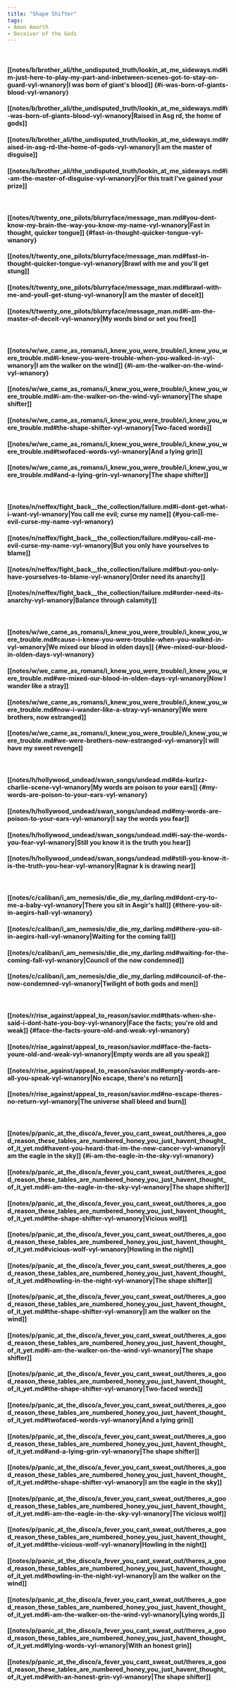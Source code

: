 ```yaml
---
title: "Shape Shifter"
tags:
- Amon Amarth
- Deceiver of the Gods
---
```

&nbsp;
#### [[notes/b/brother_ali/the_undisputed_truth/lookin_at_me_sideways.md#im-just-here-to-play-my-part-and-inbetween-scenes-got-to-stay-on-guard-vyl-wnanory|I was born of giant's blood]] {#i-was-born-of-giants-blood-vyl-wnanory}
#### [[notes/b/brother_ali/the_undisputed_truth/lookin_at_me_sideways.md#i-was-born-of-giants-blood-vyl-wnanory|Raised in Asg rd, the home of gods]]
#### [[notes/b/brother_ali/the_undisputed_truth/lookin_at_me_sideways.md#raised-in-asg-rd-the-home-of-gods-vyl-wnanory|I am the master of disguise]]
#### [[notes/b/brother_ali/the_undisputed_truth/lookin_at_me_sideways.md#i-am-the-master-of-disguise-vyl-wnanory|For this trait I've gained your prize]]
&nbsp;
#### [[notes/t/twenty_one_pilots/blurryface/message_man.md#you-dont-know-my-brain-the-way-you-know-my-name-vyl-wnanory|Fast in thought, quicker tongue]] {#fast-in-thought-quicker-tongue-vyl-wnanory}
#### [[notes/t/twenty_one_pilots/blurryface/message_man.md#fast-in-thought-quicker-tongue-vyl-wnanory|Brawl with me and you'll get stung]]
#### [[notes/t/twenty_one_pilots/blurryface/message_man.md#brawl-with-me-and-youll-get-stung-vyl-wnanory|I am the master of deceit]]
#### [[notes/t/twenty_one_pilots/blurryface/message_man.md#i-am-the-master-of-deceit-vyl-wnanory|My words bind or set you free]]
&nbsp;
#### [[notes/w/we_came_as_romans/i_knew_you_were_trouble/i_knew_you_were_trouble.md#i-knew-you-were-trouble-when-you-walked-in-vyl-wnanory|I am the walker on the wind]] {#i-am-the-walker-on-the-wind-vyl-wnanory}
#### [[notes/w/we_came_as_romans/i_knew_you_were_trouble/i_knew_you_were_trouble.md#i-am-the-walker-on-the-wind-vyl-wnanory|The shape shifter]]
#### [[notes/w/we_came_as_romans/i_knew_you_were_trouble/i_knew_you_were_trouble.md#the-shape-shifter-vyl-wnanory|Two-faced words]]
#### [[notes/w/we_came_as_romans/i_knew_you_were_trouble/i_knew_you_were_trouble.md#twofaced-words-vyl-wnanory|And a lying grin]]
#### [[notes/w/we_came_as_romans/i_knew_you_were_trouble/i_knew_you_were_trouble.md#and-a-lying-grin-vyl-wnanory|The shape shifter]]
&nbsp;
#### [[notes/n/neffex/fight_back__the_collection/failure.md#i-dont-get-what-i-want-vyl-wnanory|You call me evil; curse my name]] {#you-call-me-evil-curse-my-name-vyl-wnanory}
#### [[notes/n/neffex/fight_back__the_collection/failure.md#you-call-me-evil-curse-my-name-vyl-wnanory|But you only have yourselves to blame]]
#### [[notes/n/neffex/fight_back__the_collection/failure.md#but-you-only-have-yourselves-to-blame-vyl-wnanory|Order need its anarchy]]
#### [[notes/n/neffex/fight_back__the_collection/failure.md#order-need-its-anarchy-vyl-wnanory|Balance through calamity]]
&nbsp;
#### [[notes/w/we_came_as_romans/i_knew_you_were_trouble/i_knew_you_were_trouble.md#cause-i-knew-you-were-trouble-when-you-walked-in-vyl-wnanory|We mixed our blood in olden days]] {#we-mixed-our-blood-in-olden-days-vyl-wnanory}
#### [[notes/w/we_came_as_romans/i_knew_you_were_trouble/i_knew_you_were_trouble.md#we-mixed-our-blood-in-olden-days-vyl-wnanory|Now I wander like a stray]]
#### [[notes/w/we_came_as_romans/i_knew_you_were_trouble/i_knew_you_were_trouble.md#now-i-wander-like-a-stray-vyl-wnanory|We were brothers, now estranged]]
#### [[notes/w/we_came_as_romans/i_knew_you_were_trouble/i_knew_you_were_trouble.md#we-were-brothers-now-estranged-vyl-wnanory|I will have my sweet revenge]]
&nbsp;
#### [[notes/h/hollywood_undead/swan_songs/undead.md#da-kurlzz-charlie-scene-vyl-wnanory|My words are poison to your ears]] {#my-words-are-poison-to-your-ears-vyl-wnanory}
#### [[notes/h/hollywood_undead/swan_songs/undead.md#my-words-are-poison-to-your-ears-vyl-wnanory|I say the words you fear]]
#### [[notes/h/hollywood_undead/swan_songs/undead.md#i-say-the-words-you-fear-vyl-wnanory|Still you know it is the truth you hear]]
#### [[notes/h/hollywood_undead/swan_songs/undead.md#still-you-know-it-is-the-truth-you-hear-vyl-wnanory|Ragnar k is drawing near]]
&nbsp;
#### [[notes/c/caliban/i_am_nemesis/die_die_my_darling.md#dont-cry-to-me-a-baby-vyl-wnanory|There you sit in Aegir's hall]] {#there-you-sit-in-aegirs-hall-vyl-wnanory}
#### [[notes/c/caliban/i_am_nemesis/die_die_my_darling.md#there-you-sit-in-aegirs-hall-vyl-wnanory|Waiting for the coming fall]]
#### [[notes/c/caliban/i_am_nemesis/die_die_my_darling.md#waiting-for-the-coming-fall-vyl-wnanory|Council of the now condemned]]
#### [[notes/c/caliban/i_am_nemesis/die_die_my_darling.md#council-of-the-now-condemned-vyl-wnanory|Twilight of both gods and men]]
&nbsp;
#### [[notes/r/rise_against/appeal_to_reason/savior.md#thats-when-she-said-i-dont-hate-you-boy-vyl-wnanory|Face the facts; you're old and weak]] {#face-the-facts-youre-old-and-weak-vyl-wnanory}
#### [[notes/r/rise_against/appeal_to_reason/savior.md#face-the-facts-youre-old-and-weak-vyl-wnanory|Empty words are all you speak]]
#### [[notes/r/rise_against/appeal_to_reason/savior.md#empty-words-are-all-you-speak-vyl-wnanory|No escape, there's no return]]
#### [[notes/r/rise_against/appeal_to_reason/savior.md#no-escape-theres-no-return-vyl-wnanory|The universe shall bleed and burn]]
&nbsp;
#### [[notes/p/panic_at_the_disco/a_fever_you_cant_sweat_out/theres_a_good_reason_these_tables_are_numbered_honey_you_just_havent_thought_of_it_yet.md#havent-you-heard-that-im-the-new-cancer-vyl-wnanory|I am the eagle in the sky]] {#i-am-the-eagle-in-the-sky-vyl-wnanory}
#### [[notes/p/panic_at_the_disco/a_fever_you_cant_sweat_out/theres_a_good_reason_these_tables_are_numbered_honey_you_just_havent_thought_of_it_yet.md#i-am-the-eagle-in-the-sky-vyl-wnanory|The shape shifter]]
#### [[notes/p/panic_at_the_disco/a_fever_you_cant_sweat_out/theres_a_good_reason_these_tables_are_numbered_honey_you_just_havent_thought_of_it_yet.md#the-shape-shifter-vyl-wnanory|Vicious wolf]]
#### [[notes/p/panic_at_the_disco/a_fever_you_cant_sweat_out/theres_a_good_reason_these_tables_are_numbered_honey_you_just_havent_thought_of_it_yet.md#vicious-wolf-vyl-wnanory|Howling in the night]]
#### [[notes/p/panic_at_the_disco/a_fever_you_cant_sweat_out/theres_a_good_reason_these_tables_are_numbered_honey_you_just_havent_thought_of_it_yet.md#howling-in-the-night-vyl-wnanory|The shape shifter]]
#### [[notes/p/panic_at_the_disco/a_fever_you_cant_sweat_out/theres_a_good_reason_these_tables_are_numbered_honey_you_just_havent_thought_of_it_yet.md#the-shape-shifter-vyl-wnanory|I am the walker on the wind]]
#### [[notes/p/panic_at_the_disco/a_fever_you_cant_sweat_out/theres_a_good_reason_these_tables_are_numbered_honey_you_just_havent_thought_of_it_yet.md#i-am-the-walker-on-the-wind-vyl-wnanory|The shape shifter]]
#### [[notes/p/panic_at_the_disco/a_fever_you_cant_sweat_out/theres_a_good_reason_these_tables_are_numbered_honey_you_just_havent_thought_of_it_yet.md#the-shape-shifter-vyl-wnanory|Two-faced words]]
#### [[notes/p/panic_at_the_disco/a_fever_you_cant_sweat_out/theres_a_good_reason_these_tables_are_numbered_honey_you_just_havent_thought_of_it_yet.md#twofaced-words-vyl-wnanory|And a lying grin]]
#### [[notes/p/panic_at_the_disco/a_fever_you_cant_sweat_out/theres_a_good_reason_these_tables_are_numbered_honey_you_just_havent_thought_of_it_yet.md#and-a-lying-grin-vyl-wnanory|The shape shifter]]
#### [[notes/p/panic_at_the_disco/a_fever_you_cant_sweat_out/theres_a_good_reason_these_tables_are_numbered_honey_you_just_havent_thought_of_it_yet.md#the-shape-shifter-vyl-wnanory|I am the eagle in the sky]]
#### [[notes/p/panic_at_the_disco/a_fever_you_cant_sweat_out/theres_a_good_reason_these_tables_are_numbered_honey_you_just_havent_thought_of_it_yet.md#i-am-the-eagle-in-the-sky-vyl-wnanory|The vicious wolf]]
#### [[notes/p/panic_at_the_disco/a_fever_you_cant_sweat_out/theres_a_good_reason_these_tables_are_numbered_honey_you_just_havent_thought_of_it_yet.md#the-vicious-wolf-vyl-wnanory|Howling in the night]]
#### [[notes/p/panic_at_the_disco/a_fever_you_cant_sweat_out/theres_a_good_reason_these_tables_are_numbered_honey_you_just_havent_thought_of_it_yet.md#howling-in-the-night-vyl-wnanory|I am the walker on the wind]]
#### [[notes/p/panic_at_the_disco/a_fever_you_cant_sweat_out/theres_a_good_reason_these_tables_are_numbered_honey_you_just_havent_thought_of_it_yet.md#i-am-the-walker-on-the-wind-vyl-wnanory|Lying words,]]
#### [[notes/p/panic_at_the_disco/a_fever_you_cant_sweat_out/theres_a_good_reason_these_tables_are_numbered_honey_you_just_havent_thought_of_it_yet.md#lying-words-vyl-wnanory|With an honest grin]]
#### [[notes/p/panic_at_the_disco/a_fever_you_cant_sweat_out/theres_a_good_reason_these_tables_are_numbered_honey_you_just_havent_thought_of_it_yet.md#with-an-honest-grin-vyl-wnanory|The shape shifter]]
